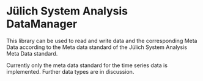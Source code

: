 # Jülich System Analysis DataManager
This library can be used to read and write data and the corresponding Meta Data according to the  Meta data standard of the Jülich System Analysis Meta Data standard.

Currently only the meta data standard for the time series data is implemented. Further data types are in discussion.

